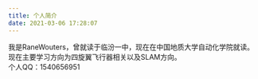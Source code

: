 ```yaml
---
title: 个人简介
date: 2021-03-06 17:28:07
---
```


我是RaneWouters，曾就读于临汾一中，现在在中国地质大学自动化学院就读。
现在主要学习方向为四旋翼飞行器相关以及SLAM方向。
</br>
个人QQ：1540656951
